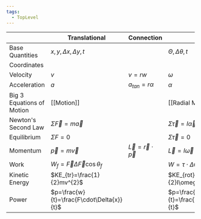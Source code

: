 ```yaml
---
tags:
  - TopLevel
---
```

|                           | Translational    | Connection                    | Rotational | 
| ------------------------- | ----------------- | ----------------------------- | ------- | 
| Base Quantities           | $x,y,\Delta{x},\Delta{y},t$  |     | $\Theta, \Delta{\theta}, t$    |
| Coordinates               |   |     |  |
| Velocity                  | $v$  | $v=rw$                        | $\omega$  |
| Acceleration              | $a$  | $a_{tan}=r\alpha$             | $\alpha$   |
| Big 3 Equations of Motion | [[Motion]] |                               | [[Radial Motion]] |     
| Newton's Second Law       | $\Sigma{\vec{F}}=m\vec{a}$|         | $\Sigma{\vec{\tau}}=I\vec{\alpha}$     |
| Equilibrium               | $\Sigma{F}=0$    |     | $\Sigma{\vec{\tau}}=0$        |
| Momentum                  | $\vec{p}=m\vec{v}$  | $\vec{L}=\vec{r}\cdot\vec{p}$ | $\vec{L}=I\vec{\omega}$ 
| Work                      | $W_{f}=\vec{F}\Delta{\vec{F}}\cos{\theta_{f}}$ |         | $W=\tau\cdot\Delta{\theta}$ |
| Kinetic Energy            | $KE_{tr}=\frac{1}{2}mv^{2}$     |     | $KE_{rot}=\frac{1}{2}I\omega^{2}$   |
| Power                     | $p=\frac{w}{t}=\frac{F\cdot\Delta{x}}{t}$    |         | $p=\frac{W}{t}=\frac{\tau\cdot\Delta{\theta}}{t}$  |

